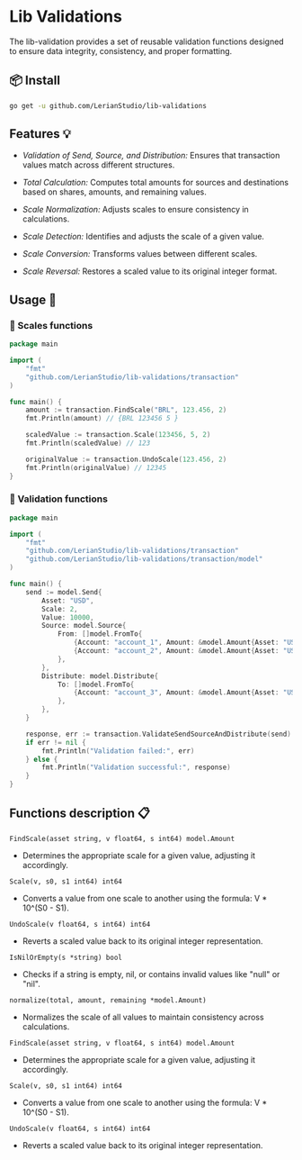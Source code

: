# Lib Validations

The lib-validation provides a set of reusable validation functions designed to ensure data integrity, consistency, and proper formatting.

## 📦 Install

```bash
go get -u github.com/LerianStudio/lib-validations
```

## Features 💡

- *Validation of Send, Source, and Distribution:* Ensures that transaction values match across different structures.

- *Total Calculation:* Computes total amounts for sources and destinations based on shares, amounts, and remaining values.

- *Scale Normalization:* Adjusts scales to ensure consistency in calculations.

- *Scale Detection:* Identifies and adjusts the scale of a given value.

- *Scale Conversion:* Transforms values between different scales.

- *Scale Reversal:* Restores a scaled value to its original integer format.


## Usage 🚀

### 📌 Scales functions 

```go
package main

import (
	"fmt"
	"github.com/LerianStudio/lib-validations/transaction"
)

func main() {
	amount := transaction.FindScale("BRL", 123.456, 2)
	fmt.Println(amount) // {BRL 123456 5 }

	scaledValue := transaction.Scale(123456, 5, 2)
	fmt.Println(scaledValue) // 123

	originalValue := transaction.UndoScale(123.456, 2)
	fmt.Println(originalValue) // 12345
}

```

### 📌 Validation functions

```go
package main

import (
	"fmt"
	"github.com/LerianStudio/lib-validations/transaction"
	"github.com/LerianStudio/lib-validations/transaction/model"
)

func main() {
	send := model.Send{
		Asset: "USD",
		Scale: 2,
		Value: 10000,
		Source: model.Source{
			From: []model.FromTo{
				{Account: "account_1", Amount: &model.Amount{Asset: "USD", Scale: 2, Value: 5000}},
				{Account: "account_2", Amount: &model.Amount{Asset: "USD", Scale: 2, Value: 5000}},
			},
		},
		Distribute: model.Distribute{
			To: []model.FromTo{
				{Account: "account_3", Amount: &model.Amount{Asset: "USD", Scale: 2, Value: 10000}},
			},
		},
	}

	response, err := transaction.ValidateSendSourceAndDistribute(send)
	if err != nil {
		fmt.Println("Validation failed:", err)
	} else {
		fmt.Println("Validation successful:", response)
	}
}

```

## Functions description 📋

```FindScale(asset string, v float64, s int64) model.Amount```
- Determines the appropriate scale for a given value, adjusting it accordingly.

```Scale(v, s0, s1 int64) int64```
- Converts a value from one scale to another using the formula: V * 10^(S0 - S1).

```UndoScale(v float64, s int64) int64```
- Reverts a scaled value back to its original integer representation.

```IsNilOrEmpty(s *string) bool```
- Checks if a string is empty, nil, or contains invalid values like "null" or "nil".

```normalize(total, amount, remaining *model.Amount)```
- Normalizes the scale of all values to maintain consistency across calculations.

```FindScale(asset string, v float64, s int64) model.Amount```
- Determines the appropriate scale for a given value, adjusting it accordingly.

```Scale(v, s0, s1 int64) int64```
- Converts a value from one scale to another using the formula: V * 10^(S0 - S1).

```UndoScale(v float64, s int64) int64```
- Reverts a scaled value back to its original integer representation.
